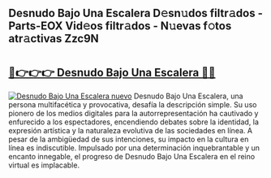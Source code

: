 ## Desnudo Bajo Una Escalera D𝚎sn𝚞dos filtr𝚊dos - Parts-EOX Vid𝚎os filtr𝚊dos - N𝚞evas f𝚘tos atr𝚊ctivas Zzc9N

# <h2><a href="http://mb7dx4h.tromn.icu/?c=Desnudo+Bajo+Una+Escalera">🔗👉👉👉 Desnudo Bajo Una Escalera 🔗🔗</a></h2>

[![Desnudo Bajo Una Escalera nuevo](https://i.imgur.com/pEAQMta.gif)](http://mb7dx4h.tromn.icu/?c=Desnudo+Bajo+Una+Escalera)
Desnudo Bajo Una Escalera, una persona multifacética y provocativa, desafía la descripción simple. Su uso pionero de los medios digitales para la autorrepresentación ha cautivado y enfurecido a los espectadores, encendiendo debates sobre la identidad, la expresión artística y la naturaleza evolutiva de las sociedades en línea. A pesar de la ambigüedad de sus intenciones, su impacto en la cultura en línea es indiscutible. Impulsado por una determinación inquebrantable y un encanto innegable, el progreso de Desnudo Bajo Una Escalera en el reino virtual es implacable.

